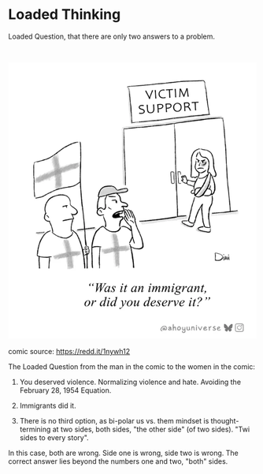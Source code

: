 # Loaded Thinking

Loaded Question, that there are only two answers to a problem.

&nbsp;

![Comic of a man yelling at a woman with a loaded question of only two choices](Comic_Two_Sides_Thinking.webp)

comic source: https://redd.it/1nywh12

The Loaded Question from the man in the comic to the women in the comic:

1. You deserved violence. Normalizing violence and hate. Avoiding the February 28, 1954 Equation.

2. Immigrants did it.

3. There is no third option, as bi-polar us vs. them mindset is thought-termining at two sides, both sides, "the other side" (of two sides). "Twi sides to every story".

In this case, both are wrong. Side one is wrong, side two is wrong. The correct answer lies beyond the numbers one and two, "both" sides.


